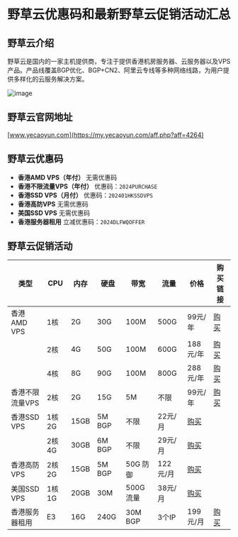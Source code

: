 # 野草云优惠码和最新野草云促销活动汇总

## 野草云介绍
野草云是国内的一家主机提供商，专注于提供香港机房服务器、云服务器以及VPS产品。产品线覆盖BGP优化、BGP+CN2、阿里云专线等多种网络线路，为用户提供多样化的云服务解决方案。

![image](https://github.com/freddye422/yecaoyun/assets/97373257/74692832-041a-4cd4-b55d-65c670608730)

## 野草云官网地址
[www.yecaoyun.com](https://my.yecaoyun.com/aff.php?aff=4264)

## 野草云优惠码
- **香港AMD VPS（年付）** 无需优惠码
- **香港不限流量VPS（年付）** 优惠码：`2024PURCHASE`
- **香港SSD VPS（月付）** 优惠码：`202401HKSSDVPS`
- **香港高防VPS** 无需优惠码
- **美国SSD VPS** 无需优惠码
- **香港服务器租用** 立减优惠码：`2024DLFWQOFFER`

## 野草云促销活动

| 类型                | CPU  | 内存  | 硬盘   | 带宽        | 流量       | 价格       | 购买链接                                           |
|-------------------|-----|-----|------|-----------|----------|----------|----------------------------------------------------|
| 香港AMD VPS       | 1核  | 2G   | 30G   | 100M      | 500G     | 99元/年  | [购买](https://my.yecaoyun.com/aff.php?aff=4264&pid=541) |
|                   | 2核  | 4G   | 50G   | 100M      | 600G     | 188元/年 | [购买](https://my.yecaoyun.com/aff.php?aff=4264&pid=542) |
|                   | 4核  | 8G   | 90G   | 100M      | 800G     | 288元/年 | [购买](https://my.yecaoyun.com/aff.php?aff=4264&pid=543) |
| 香港不限流量VPS   | 2核  | 2G   | 15G   | 5M        | 不限      | 99元/年  | [购买](https://my.yecaoyun.com/aff.php?aff=4264&pid=460) |
| 香港SSD VPS       | 1核2G| 15GB | 5M BGP | 不限      | 22元/月   | [购买](https://my.yecaoyun.com/aff.php?aff=4264&pid=460) |
|                   | 2核4G| 30GB | 6M BGP | 不限      | 29元/月   | [购买](https://my.yecaoyun.com/aff.php?aff=4264&pid=459) |
| 香港高防VPS       | 2核2G| 15GB | 5M BGP | 50G 防御  | 122元/月  | [购买](https://my.yecaoyun.com/aff.php?aff=4264&pid=534) |
| 美国SSD VPS       | 1核1G| 20GB | 30M    | 500G 流量 | 38元/月   | [购买](https://my.yecaoyun.com/aff.php?aff=4264&pid=267) |
| 香港服务器租用    | E3  | 16G  | 240G  | 30M BGP   | 3个IP     | 199元/月  | [购买](https://my.yecaoyun.com/aff.php?aff=4264&pid=280) |
